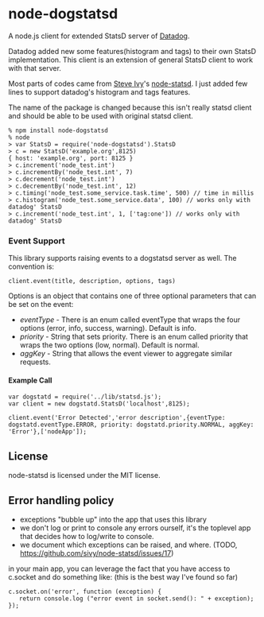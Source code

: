 # node-dogstatsd

A node.js client for extended StatsD server of [Datadog](http://www.datadoghq.com).

Datadog added new some features(histogram and tags) to their own StatsD implementation.
This client is an extension of general StatsD client to work with that server.

Most parts of codes came from [Steve Ivy](https://github.com/sivy)'s [node-statsd](https://github.com/sivy/node-statsd).
I just added few lines to support datadog's histogram and tags features.

The name of the package is changed because this isn't really statsd client and should be able to be used with original statsd client.

    % npm install node-dogstatsd
    % node
    > var StatsD = require('node-dogstatsd').StatsD
    > c = new StatsD('example.org',8125)
    { host: 'example.org', port: 8125 }
    > c.increment('node_test.int')
    > c.incrementBy('node_test.int', 7)
    > c.decrement('node_test.int')
    > c.decrementBy('node_test.int', 12)
    > c.timing('node_test.some_service.task.time', 500) // time in millis
    > c.histogram('node_test.some_service.data', 100) // works only with datadog' StatsD
    > c.increment('node_test.int', 1, ['tag:one']) // works only with datadog' StatsD

### Event Support

This library supports raising events to a dogstatsd server as well. The convention is:

    client.event(title, description, options, tags)

Options is an object that contains one of three optional parameters that can be set on the event:

* *eventType* - There is an enum called eventType that wraps the four options (error, info, success, warning). Default is info.
* *priority* - String that sets priority. There is an enum called priority that wraps the two options (low, normal). Default is normal.
* *aggKey* - String that allows the event viewer to aggregate similar requests.

#### Example Call

    var dogstatd = require('../lib/statsd.js');
    var client = new dogstatd.StatsD('localhost',8125);

    client.event('Error Detected','error description',{eventType: dogstatd.eventType.ERROR, priority: dogstatd.priority.NORMAL, aggKey: 'Error'},['nodeApp']);

## License

node-statsd is licensed under the MIT license.

## Error handling policy

* exceptions "bubble up" into the app that uses this library
* we don't log or print to console any errors ourself, it's the toplevel app that decides how to log/write to console.
* we document which exceptions can be raised, and where. (TODO, https://github.com/sivy/node-statsd/issues/17)

in your main app, you can leverage the fact that you have access to c.socket and do something like:
(this is the best way I've found so far)

    c.socket.on('error', function (exception) {
       return console.log ("error event in socket.send(): " + exception);
    });
